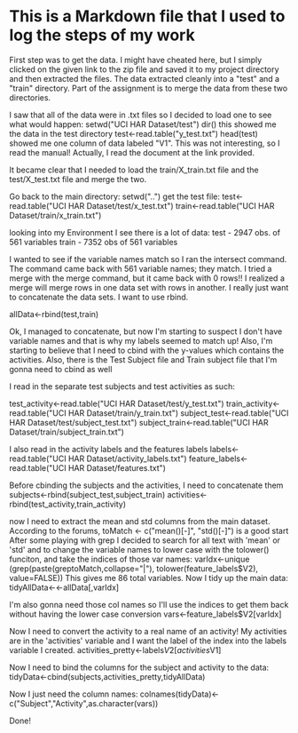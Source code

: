 # This is a Markdown file that I used to log the steps of my work

First step was to get the data. I might have cheated here, but I simply
clicked on the given link to the zip file and saved it to my project directory
and then extracted the files.
The data extracted cleanly into a "test" and a "train" directory. Part of the
assignment is to merge the data from these two directories.

I saw that all of the data were in .txt files so I decided to load one to see 
what would happen:
setwd("UCI HAR Dataset/test")
dir()
this showed me the data in the test directory
test<-read.table("y_test.txt")
head(test)
showed me one column of data labeled "V1". This was not interesting, so I read 
the manual! Actually, I read the document at the link provided.

It became clear that I needed to load the train/X_train.txt file and the 
test/X_test.txt file and merge the two.

Go back to the main directory:
setwd("..")
get the test file:
test<-read.table("UCI HAR Dataset/test/x_test.txt")
train<-read.table("UCI HAR Dataset/train/x_train.txt")

looking into my Environment I see there is a lot of data:
test - 2947 obs. of 561 variables
train - 7352 obs of 561 variables

I wanted to see if the variable names match so I ran the intersect command.
The command came back with 561 variable names; they match.
I tried a merge with the merge command, but it came back with 0 rows!!
I realized a merge will merge rows in one data set with rows in another.
I really just want to concatenate the data sets. I want to use rbind.

allData<-rbind(test,train)

Ok, I managed to concatenate, but now I'm starting to suspect I don't have 
variable names and that is why my labels seemed to match up! Also, I'm 
starting to believe that I need to cbind with the y-values which contains
the activities. Also, there is the Test Subject file and Train subject file
that I'm gonna need to cbind as well

I read in the separate test subjects and test activities as such:

test_activity<-read.table("UCI HAR Dataset/test/y_test.txt")
train_activity<-read.table("UCI HAR Dataset/train/y_train.txt")
subject_test<-read.table("UCI HAR Dataset/test/subject_test.txt")
subject_train<-read.table("UCI HAR Dataset/train/subject_train.txt")

I also read in the activity labels and the features labels
labels<-read.table("UCI HAR Dataset/activity_labels.txt")
feature_labels<-read.table("UCI HAR Dataset/features.txt")

Before cbinding the subjects and the activities, I need to concatenate them
subjects<-rbind(subject_test,subject_train)
activities<-rbind(test_activity,train_activity)

now I need to extract the mean and std columns from the main dataset.
According to the forums, toMatch <- c("mean()[-]", "std()[-]") is a good start
After some playing with grep I decided to search for all text with 'mean'
or 'std' and to change the variable names to lower case with the tolower()
funciton, and take the indices of those var names:
varIdx<-unique (grep(paste(greptoMatch,collapse="|"),
                tolower(feature_labels$V2), value=FALSE))
This gives me 86 total variables.
Now I tidy up the main data:
tidyAllData<-<-allData[,varIdx]

I'm also gonna need those col names so I'll use the indices to get them back
without having the lower case conversion
vars<-feature_labels$V2[varIdx]

Now I need to convert the activity to a real name of an activity! My activities
are in the 'activities' variable and I want the label of the index into
the labels variable I created.
activities_pretty<-labels$V2[activities$V1]

Now I need to bind the columns for the subject and activity to the data:
tidyData<-cbind(subjects,activities_pretty,tidyAllData)

Now I just need the column names:
colnames(tidyData)<-c("Subject","Activity",as.character(vars))

Done!
